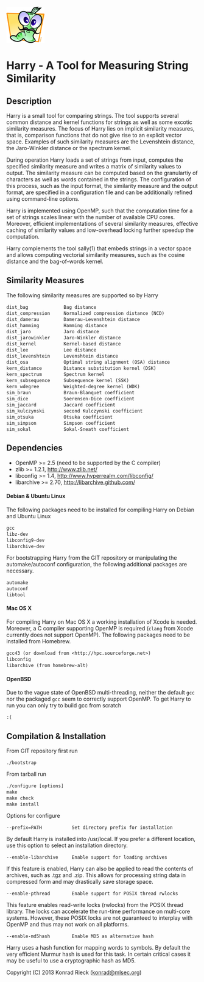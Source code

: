 ![Harry](harry.png) 

Harry - A Tool for Measuring String Similarity
==

Description
--

Harry is a small tool for comparing strings. The tool supports several
common distance and kernel functions for strings as well as some excotic
similarity measures.  The focus of Harry lies on implicit similarity
measures, that is, comparison functions that do not give rise to an explicit
vector space.  Examples of such similarity measures are the Levenshtein
distance, the Jaro-Winkler distance or the spectrum kernel.

During operation Harry loads a set of strings from input, computes the
specified similarity measure and writes a matrix of similarity values to
output.  The similarity measure can be computed based on the granulartiy of
characters as well as words contained in the strings.  The configuration of
this process, such as the input format, the similarity measure and the
output format, are specified in a configuration file and can be additionally
refined using command-line options.

Harry is implemented using OpenMP, such that the computation time for a
set of strings scales linear with the number of available CPU cores. 
Moreover, efficient implementations of several similarity measures,
effective caching of similarity values and low-overhead locking further
speedup the computation.

Harry complements the tool sally(1) that embeds strings in a vector space
and allows computing vectorial similarity measures, such as the cosine
distance and the bag-of-words kernel.

Similarity Measures
--

The following similarity measures are supported so by Harry

    dist_bag             Bag distance
    dist_compression     Normalized compression distance (NCD)
    dist_damerau         Damerau-Levenshtein distance
    dist_hamming         Hamming distance
    dist_jaro            Jaro distance
    dist_jarowinkler     Jaro-Winkler distance
    dist_kernel          Kernel-based distance
    dist_lee             Lee distance
    dist_levenshtein     Levenshtein distance
    dist_osa             Optimal string alignment (OSA) distance
    kern_distance        Distance substitution kernel (DSK)
    kern_spectrum        Spectrum kernel
    kern_subsequence     Subsequence kernel (SSK)
    kern_wdegree         Weighted-degree kernel (WDK)
    sim_braun            Braun-Blanquet coefficient
    sim_dice             Soerensen-Dice coefficient
    sim_jaccard          Jaccard coefficient
    sim_kulczynski       second Kulczynski coefficient
    sim_otsuka           Otsuka coefficient
    sim_simpson          Simpson coefficient
    sim_sokal            Sokal-Sneath coefficient

Dependencies
--

+   OpenMP >= 2.5 (need to be supported by the C compiler)
+   zlib >= 1.2.1, <http://www.zlib.net/>
+   libconfig >= 1.4, <http://www.hyperrealm.com/libconfig/>
+   libarchive >= 2.70, <http://libarchive.github.com/>

#### Debian & Ubuntu Linux

The following packages need to be installed for compiling Harry on Debian
and Ubuntu Linux

    gcc
    libz-dev
    libconfig9-dev
    libarchive-dev

For bootstrapping Harry from the GIT repository or manipulating the
automake/autoconf configuration, the following additional packages are
necessary.

    automake
    autoconf
    libtool

#### Mac OS X

For compiling Harry on Mac OS X a working installation of Xcode is needed.
Moreover, a C compiler supporting OpenMP is required (`clang` from Xcode
currently does not support OpenMP).  The following packages need to be
installed from Homebrew.

    gcc43 (or download from <http://hpc.sourceforge.net>)
    libconfig
    libarchive (from homebrew-alt)

#### OpenBSD

Due to the vague state of OpenBSD multi-threading, neither the default `gcc`
nor the packaged `gcc` seem to correctly support OpenMP.  To get Harry to
run you can only try to build gcc from scratch

    :(

Compilation & Installation
--

From GIT repository first run

    ./bootstrap

From tarball run

    ./configure [options]
    make
    make check
    make install

Options for configure

    --prefix=PATH           Set directory prefix for installation

By default Harry is installed into /usr/local. If you prefer a different
location, use this option to select an installation directory.

    --enable-libarchive     Enable support for loading archives

If this feature is enabled, Harry can also be applied to read the
contents of archives, such as .tgz and .zip.  This allows for
processing string data in compressed form and may drastically save
storage space.

    --enable-pthread        Enable support for POSIX thread rwlocks

This feature enables read-write locks (rwlocks) from the POSIX thread
library.  The locks can accelerate the run-time performance on multi-core
systems.  However, these POSIX locks are not guaranteed to interplay with
OpenMP and thus may not work on all platforms.

    --enable-md5hash        Enable MD5 as alternative hash

Harry uses a hash function for mapping words to symbols. By default the very
efficient Murmur hash is used for this task.  In certain critical cases it
may be useful to use a cryptographic hash as MD5.

Copyright (C) 2013 Konrad Rieck (konrad@mlsec.org)
